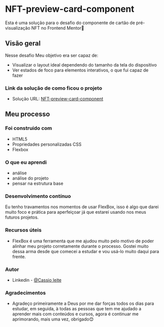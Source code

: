# NFT-preview-card-component
Esta é uma solução para o desafio do componente de cartão de pré-visualização NFT no Frontend Mentor🚀
## Visão geral
Nesse desafio
Meu objetivo era ser capaz de:

- Visualizar o layout ideal dependendo do tamanho da tela do dispositivo
- Ver estados de foco para elementos interativos, o que fui capaz de fazer



### Link da solução de como ficou o projeto
- Solução URL: [NFT-preview-card-component](https://cassio-leite.github.io/NFT-preview-card-component/)

## Meu processo

### Foi construido com

- HTML5
- Propriedades personalizadas CSS
- Flexbox

### O que eu aprendi
- análise
- análise do projeto
- pensar na estrutura base

### Desenvolvimento contínuo
Eu tenho travamentos nos momentos de usar FlexBox, 
isso é algo que darei muito foco e prática para aperfeiçoar já que estarei usando nos meus futuros projetos.

### Recursos úteis
 - FlexBox é uma ferramenta que me ajudou muito pelo motivo de poder alinhar meu projeto corretamente durante o processo. Gostei muito dessa arma desde que comecei a estudar e vou usá-lo muito daqui para frente.
### Autor
- Linkedin - [@Cassio leite](https://www.linkedin.com/in/cassio-leite/)
### Agradecimentos
- Agradeço primeiramente a Deus por me dar forças todos os dias para estudar, em seguida, à todas as pessoas que tem me ajudado a aprender mais com conteúdos e cursos, agora é continuar me aprimorando, mais uma vez, obrigado😊
